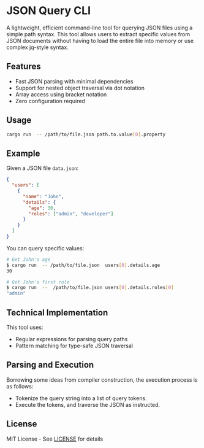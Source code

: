 # JSON Query CLI

A lightweight, efficient command-line tool for querying JSON files using a simple path syntax. This tool allows users to extract specific values from JSON documents without having to load the entire file into memory or use complex jq-style syntax.

## Features

- Fast JSON parsing with minimal dependencies
- Support for nested object traversal via dot notation
- Array access using bracket notation
- Zero configuration required

## Usage

```bash
cargo run  -- /path/to/file.json path.to.value[0].property
```

## Example

Given a JSON file `data.json`:

```json
{
  "users": [
    {
      "name": "John",
      "details": {
        "age": 30,
        "roles": ["admin", "developer"]
      }
    }
  ]
}
```

You can query specific values:

```bash
# Get John's age
$ cargo run  -- /path/to/file.json  users[0].details.age
30

# Get John's first role
$ cargo run  --  /path/to/file.json users[0].details.roles[0]
"admin"
```

## Technical Implementation

This tool uses:
- Regular expressions for parsing query paths
- Pattern matching for type-safe JSON traversal

## Parsing and Execution

Borrowing some ideas from compiler construction, the execution process is as follows:
- Tokenize the query string into a list of query tokens.
- Execute the tokens, and traverse the JSON as instructed.
  
## License

MIT License - See [LICENSE](LICENSE) for details
